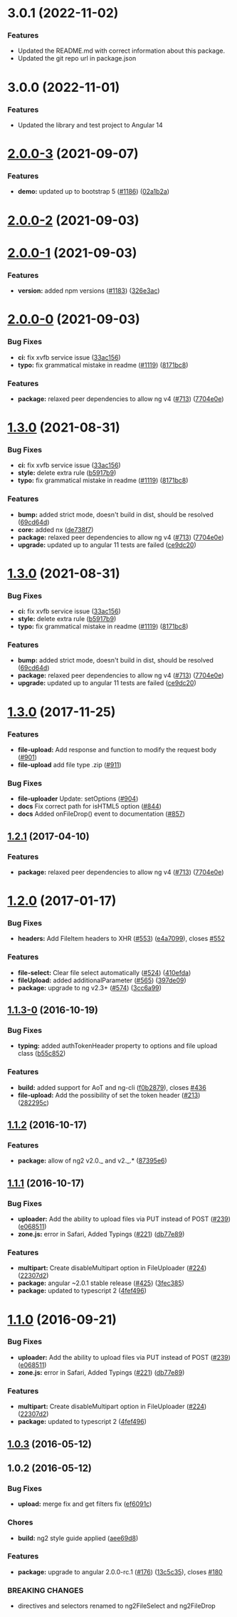 # 3.0.1 (2022-11-02)

### Features

* Updated the README.md with correct information about this package.
* Updated the git repo url in package.json

# 3.0.0 (2022-11-01)

### Features

* Updated the library and test project to Angular 14

# [2.0.0-3](https://github.com/valor-software/ng2-file-upload/compare/v2.0.0-2...v2.0.0-3) (2021-09-07)

### Features

- **demo:** updated up to bootstrap 5 ([#1186](https://github.com/valor-software/ng2-file-upload/issues/1186)) ([02a1b2a](https://github.com/valor-software/ng2-file-upload/commit/02a1b2a53c331e2088ea05d2202be6eb2b1d051f))

# [2.0.0-2](https://github.com/valor-software/ng2-file-upload/compare/v2.0.0-1...v2.0.0-2) (2021-09-03)

# [2.0.0-1](https://github.com/valor-software/ng2-file-upload/compare/v2.0.0-0...v2.0.0-1) (2021-09-03)

### Features

- **version:** added npm versions ([#1183](https://github.com/valor-software/ng2-file-upload/issues/1183)) ([326e3ac](https://github.com/valor-software/ng2-file-upload/commit/326e3ac1a884f000f57b3fb6e30cd32f5ec4622c))

# [2.0.0-0](https://github.com/valor-software/ng2-file-upload/compare/v1.2.0...v2.0.0-0) (2021-09-03)

### Bug Fixes

- **ci:** fix xvfb service issue ([33ac156](https://github.com/valor-software/ng2-file-upload/commit/33ac156208bfcf57851210f037719107e1ca9eb9))
- **typo:** fix grammatical mistake in readme ([#1119](https://github.com/valor-software/ng2-file-upload/issues/1119)) ([8171bc8](https://github.com/valor-software/ng2-file-upload/commit/8171bc831b69692d04b650be19ff82f04ff56662))

### Features

- **package:** relaxed peer dependencies to allow ng v4 ([#713](https://github.com/valor-software/ng2-file-upload/issues/713)) ([7704e0e](https://github.com/valor-software/ng2-file-upload/commit/7704e0e970276ebcd8bfefe34bf153f82108a11e))

# [1.3.0](https://github.com/valor-software/ng2-file-upload/compare/v1.2.0...v1.3.0) (2021-08-31)

### Bug Fixes

- **ci:** fix xvfb service issue ([33ac156](https://github.com/valor-software/ng2-file-upload/commit/33ac156208bfcf57851210f037719107e1ca9eb9))
- **style:** delete extra rule ([b5917b9](https://github.com/valor-software/ng2-file-upload/commit/b5917b9fa77e63c4c1b06598abc817b8033730c3))
- **typo:** fix grammatical mistake in readme ([#1119](https://github.com/valor-software/ng2-file-upload/issues/1119)) ([8171bc8](https://github.com/valor-software/ng2-file-upload/commit/8171bc831b69692d04b650be19ff82f04ff56662))

### Features

- **bump:** added strict mode, doesn't build in dist, should be resolved ([69cd64d](https://github.com/valor-software/ng2-file-upload/commit/69cd64dc287c9bdd1c35af1062e27ce32a47e977))
- **core:** added nx ([de738f7](https://github.com/valor-software/ng2-file-upload/commit/de738f7c63d7f37e07019bc596c02e9f4320f563))
- **package:** relaxed peer dependencies to allow ng v4 ([#713](https://github.com/valor-software/ng2-file-upload/issues/713)) ([7704e0e](https://github.com/valor-software/ng2-file-upload/commit/7704e0e970276ebcd8bfefe34bf153f82108a11e))
- **upgrade:** updated up to angular 11 tests are failed ([ce9dc20](https://github.com/valor-software/ng2-file-upload/commit/ce9dc20056cc6c7cd58e502af05d7d97043c8f3a))

# [1.3.0](https://github.com/valor-software/ng2-file-upload/compare/v1.2.0...v1.3.0) (2021-08-31)

### Bug Fixes

- **ci:** fix xvfb service issue ([33ac156](https://github.com/valor-software/ng2-file-upload/commit/33ac156208bfcf57851210f037719107e1ca9eb9))
- **style:** delete extra rule ([b5917b9](https://github.com/valor-software/ng2-file-upload/commit/b5917b9fa77e63c4c1b06598abc817b8033730c3))
- **typo:** fix grammatical mistake in readme ([#1119](https://github.com/valor-software/ng2-file-upload/issues/1119)) ([8171bc8](https://github.com/valor-software/ng2-file-upload/commit/8171bc831b69692d04b650be19ff82f04ff56662))

### Features

- **bump:** added strict mode, doesn't build in dist, should be resolved ([69cd64d](https://github.com/valor-software/ng2-file-upload/commit/69cd64dc287c9bdd1c35af1062e27ce32a47e977))
- **package:** relaxed peer dependencies to allow ng v4 ([#713](https://github.com/valor-software/ng2-file-upload/issues/713)) ([7704e0e](https://github.com/valor-software/ng2-file-upload/commit/7704e0e970276ebcd8bfefe34bf153f82108a11e))
- **upgrade:** updated up to angular 11 tests are failed ([ce9dc20](https://github.com/valor-software/ng2-file-upload/commit/ce9dc20056cc6c7cd58e502af05d7d97043c8f3a))

<a name="1.3.0"></a>

# [1.3.0](https://github.com/valor-software/ng2-file-upload/compare/v1.2.0...v1.3.0) (2017-11-25)

### Features

- **file-upload:** Add response and function to modify the request body ([#901](https://github.com/valor-software/ng2-file-upload/pull/901))
- **file-upload** add file type .zip ([#911](https://github.com/valor-software/ng2-file-upload/pull/911))

### Bug Fixes

- **file-uploader** Update: setOptions ([#904](https://github.com/valor-software/ng2-file-upload/pull/904))
- **docs** Fix correct path for isHTML5 option ([#844](https://github.com/valor-software/ng2-file-upload/pull/844))
- **docs** Added onFileDrop() event to documentation ([#857](https://github.com/valor-software/ng2-file-upload/pull/857))

<a name="1.2.1"></a>

## [1.2.1](https://github.com/valor-software/ng2-file-upload/compare/v1.2.0...v1.2.1) (2017-04-10)

### Features

- **package:** relaxed peer dependencies to allow ng v4 ([#713](https://github.com/valor-software/ng2-file-upload/issues/713)) ([7704e0e](https://github.com/valor-software/ng2-file-upload/commit/7704e0e))

<a name="1.2.0"></a>

# [1.2.0](https://github.com/valor-software/ng2-file-upload/compare/v1.1.3-0...v1.2.0) (2017-01-17)

### Bug Fixes

- **headers:** Add FileItem headers to XHR ([#553](https://github.com/valor-software/ng2-file-upload/issues/553)) ([e4a7099](https://github.com/valor-software/ng2-file-upload/commit/e4a7099)), closes [#552](https://github.com/valor-software/ng2-file-upload/issues/552)

### Features

- **file-select:** Clear file select automatically ([#524](https://github.com/valor-software/ng2-file-upload/issues/524)) ([410efda](https://github.com/valor-software/ng2-file-upload/commit/410efda))
- **fileUpload:** added additionalParameter ([#565](https://github.com/valor-software/ng2-file-upload/issues/565)) ([397de09](https://github.com/valor-software/ng2-file-upload/commit/397de09))
- **package:** upgrade to ng v2.3+ ([#574](https://github.com/valor-software/ng2-file-upload/issues/574)) ([3cc6a99](https://github.com/valor-software/ng2-file-upload/commit/3cc6a99))

<a name="1.1.3-0"></a>

## [1.1.3-0](https://github.com/valor-software/ng2-file-upload/compare/v1.1.2...v1.1.3-0) (2016-10-19)

### Bug Fixes

- **typing:** added authTokenHeader property to options and file upload class ([b55c852](https://github.com/valor-software/ng2-file-upload/commit/b55c852))

### Features

- **build:** added support for AoT and ng-cli ([f0b2879](https://github.com/valor-software/ng2-file-upload/commit/f0b2879)), closes [#436](https://github.com/valor-software/ng2-file-upload/issues/436)
- **file-upload:** Add the possibility of set the token header ([#213](https://github.com/valor-software/ng2-file-upload/issues/213)) ([282295c](https://github.com/valor-software/ng2-file-upload/commit/282295c))

<a name="1.1.2"></a>

## [1.1.2](https://github.com/valor-software/ng2-file-upload/compare/v1.1.1...v1.1.2) (2016-10-17)

### Features

- **package:** allow of ng2 v2.0._ and v2._.\* ([87395e6](https://github.com/valor-software/ng2-file-upload/commit/87395e6))

<a name="1.1.1"></a>

## [1.1.1](https://github.com/valor-software/ng2-file-upload/compare/v1.0.3...v1.1.1) (2016-10-17)

### Bug Fixes

- **uploader:** Add the ability to upload files via PUT instead of POST ([#239](https://github.com/valor-software/ng2-file-upload/issues/239)) ([e068511](https://github.com/valor-software/ng2-file-upload/commit/e068511))
- **zone.js:** error in Safari, Added Typings ([#221](https://github.com/valor-software/ng2-file-upload/issues/221)) ([db77e89](https://github.com/valor-software/ng2-file-upload/commit/db77e89))

### Features

- **multipart:** Create disableMultipart option in FileUploader ([#224](https://github.com/valor-software/ng2-file-upload/issues/224)) ([22307d2](https://github.com/valor-software/ng2-file-upload/commit/22307d2))
- **package:** angular ~2.0.1 stable release ([#425](https://github.com/valor-software/ng2-file-upload/issues/425)) ([3fec385](https://github.com/valor-software/ng2-file-upload/commit/3fec385))
- **package:** updated to typescript 2 ([4fef496](https://github.com/valor-software/ng2-file-upload/commit/4fef496))

<a name="1.1.0"></a>

# [1.1.0](https://github.com/valor-software/ng2-file-upload/compare/v1.0.3...v1.1.0) (2016-09-21)

### Bug Fixes

- **uploader:** Add the ability to upload files via PUT instead of POST ([#239](https://github.com/valor-software/ng2-file-upload/issues/239)) ([e068511](https://github.com/valor-software/ng2-file-upload/commit/e068511))
- **zone.js:** error in Safari, Added Typings ([#221](https://github.com/valor-software/ng2-file-upload/issues/221)) ([db77e89](https://github.com/valor-software/ng2-file-upload/commit/db77e89))

### Features

- **multipart:** Create disableMultipart option in FileUploader ([#224](https://github.com/valor-software/ng2-file-upload/issues/224)) ([22307d2](https://github.com/valor-software/ng2-file-upload/commit/22307d2))
- **package:** updated to typescript 2 ([4fef496](https://github.com/valor-software/ng2-file-upload/commit/4fef496))

<a name="1.0.3"></a>

## [1.0.3](https://github.com/valor-software/ng2-file-upload/compare/v1.0.2...v1.0.3) (2016-05-12)

<a name="1.0.2"></a>

## 1.0.2 (2016-05-12)

### Bug Fixes

- **upload:** merge fix and get filters fix ([ef6091c](https://github.com/valor-software/ng2-file-upload/commit/ef6091c))

### Chores

- **build:** ng2 style guide applied ([aee69d8](https://github.com/valor-software/ng2-file-upload/commit/aee69d8))

### Features

- **package:** upgrade to angular 2.0.0-rc.1 ([#176](https://github.com/valor-software/ng2-file-upload/issues/176)) ([13c5c35](https://github.com/valor-software/ng2-file-upload/commit/13c5c35)), closes [#180](https://github.com/valor-software/ng2-file-upload/issues/180)

### BREAKING CHANGES

- directives and selectors renamed to ng2FileSelect and ng2FileDrop
